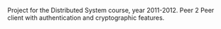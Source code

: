 Project for the Distributed System course, year 2011-2012.
Peer 2 Peer client with authentication and cryptographic features.
